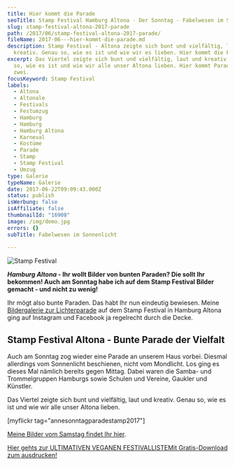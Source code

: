 ```yaml
---
title: Hier kommt die Parade
seoTitle: Stamp Festival Hamburg Altona - Der Sonntag - Fabelwesen im Sonnenlicht
slug: stamp-festival-altona-2017-parade
path: /2017/06/stamp-festival-altona-2017-parade/
fileName: 2017-06---hier-kommt-die-parade.md
description: Stamp Festival - Altona zeigte sich bunt und vielfältig, laut und
  kreativ. Genau so, wie es ist und wie wir es lieben. Hier kommt die Parade.
excerpt: Das Viertel zeigte sich bunt und vielfältig, laut und kreativ. Genau
  so, wie es ist und wie wir alle unser Altona lieben. Hier kommt Parade Nummer
  zwei.
focusKeyword: Stamp Festival
labels:
  - Altona
  - Altonale
  - Festivals
  - Festumzug
  - Hamburg
  - Hamburg
  - Hamburg Altona
  - Karneval
  - Kostüme
  - Parade
  - Stamp
  - Stamp Festival
  - Umzug
type: Galerie
typeName: Galerie
date: 2017-06-22T09:09:43.000Z
status: publish
isWerbung: false
isAffiliate: false
thumbnailId: "16908"
image: /img/demo.jpg
errors: {}
subTitle: Fabelwesen im Sonnenlicht
  
---
```


![Stamp Festival](http://cardamonchai.com/wp-content/uploads/2017/06/34620395124_e9c96586e7_z.jpg)

**_Hamburg Altona_ - Ihr wollt Bilder von bunten Paraden? Die sollt Ihr
bekommen! Auch am Sonntag habe ich auf dem Stamp Festival Bilder gemacht - und
nicht zu wenig!**

Ihr mögt also bunte Paraden. Das habt Ihr nun eindeutig bewiesen. Meine
[Bildergalerie zur Lichterparade](/2017/06/weisse-parade-stamp-festival-altona/)
auf dem Stamp Festival in Hamburg Altona ging auf Instagram und Facebook ja
regelrecht durch die Decke.

## Stamp Festival Altona - Bunte Parade der Vielfalt

Auch am Sonntag zog wieder eine Parade an unserem Haus vorbei. Diesmal
allerdings vom Sonnenlicht beschienen, nicht vom Mondlicht. Los ging es dieses
Mal nämlich bereits gegen Mittag. Dabei waren die Samba- und Trommelgruppen
Hamburgs sowie Schulen und Vereine, Gaukler und Künstler.

Das Viertel zeigte sich bunt und vielfältig, laut und kreativ. Genau so, wie es
ist und wie wir alle unser Altona lieben.

[myflickr tag="annesonntagparadestamp2017"]

[Meine Bilder vom Samstag findet Ihr hier](/2017/06/weisse-parade-stamp-festival-altona/).

[Hier gehts zur ULTIMATIVEN VEGANEN FESTIVALLISTEMit Gratis-Download zum ausdrucken!](/2015/03/die-ultimative-vegane-festivalliste)

  